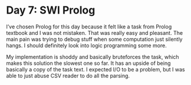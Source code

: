 # Day 7: SWI Prolog

I’ve chosen Prolog for this day because it felt like a task from Prolog textbook and I was not mistaken.
That was really easy and pleasant. The main pain was trying to debug stuff when some computation just silently hangs.
I should definitely look into logic programming some more.

My implementation is shoddy and basically bruteforces the task, which makes this solution the slowest one so far.
It has an upside of being basically a copy of the task text.
I expected I/O to be a problem, but I was able to just abuse CSV reader to do all the parsing.
